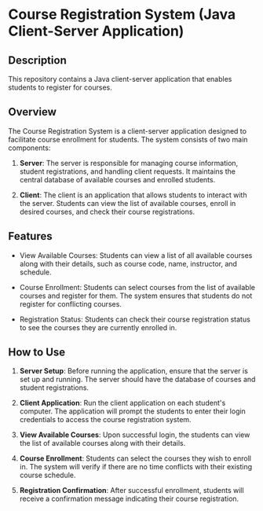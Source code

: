 # Course Registration System (Java Client-Server Application)

## Description

This repository contains a Java client-server application that enables students to register for courses.

## Overview

The Course Registration System is a client-server application designed to facilitate course enrollment for students. The system consists of two main components:

1. **Server**: The server is responsible for managing course information, student registrations, and handling client requests. It maintains the central database of available courses and enrolled students.

2. **Client**: The client is an application that allows students to interact with the server. Students can view the list of available courses, enroll in desired courses, and check their course registrations.

## Features

- View Available Courses: Students can view a list of all available courses along with their details, such as course code, name, instructor, and schedule.

- Course Enrollment: Students can select courses from the list of available courses and register for them. The system ensures that students do not register for conflicting courses.

- Registration Status: Students can check their course registration status to see the courses they are currently enrolled in.

## How to Use

1. **Server Setup**: Before running the application, ensure that the server is set up and running. The server should have the database of courses and student registrations.

2. **Client Application**: Run the client application on each student's computer. The application will prompt the students to enter their login credentials to access the course registration system.

3. **View Available Courses**: Upon successful login, the students can view the list of available courses along with their details.

4. **Course Enrollment**: Students can select the courses they wish to enroll in. The system will verify if there are no time conflicts with their existing course schedule.

5. **Registration Confirmation**: After successful enrollment, students will receive a confirmation message indicating their course registration.


